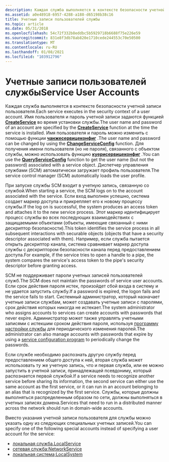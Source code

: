```yaml
---
description: Каждая служба выполняется в контексте безопасности учетной записи пользователя.
ms.assetid: a0e48918-6957-4288-a188-d65198b38c16
title: Учетные записи пользователей службы
ms.topic: article
ms.date: 05/31/2018
ms.openlocfilehash: 54c72f332b8eddbc5b5929718b6688f75e226e59
ms.sourcegitcommit: 831e8f3db78ab820e1710cede244553c70e50500
ms.translationtype: MT
ms.contentlocale: ru-RU
ms.lasthandoff: 01/08/2021
ms.locfileid: "103912796"
---
```

# <a name="service-user-accounts"></a><span data-ttu-id="e5460-103">Учетные записи пользователей службы</span><span class="sxs-lookup"><span data-stu-id="e5460-103">Service User Accounts</span></span>

<span data-ttu-id="e5460-104">Каждая служба выполняется в контексте безопасности учетной записи пользователя.</span><span class="sxs-lookup"><span data-stu-id="e5460-104">Each service executes in the security context of a user account.</span></span> <span data-ttu-id="e5460-105">Имя пользователя и пароль учетной записи задаются функцией [**CreateService**](/windows/desktop/api/Winsvc/nf-winsvc-createservicea) во время установки службы.</span><span class="sxs-lookup"><span data-stu-id="e5460-105">The user name and password of an account are specified by the [**CreateService**](/windows/desktop/api/Winsvc/nf-winsvc-createservicea) function at the time the service is installed.</span></span> <span data-ttu-id="e5460-106">Имя пользователя и пароль можно изменить с помощью функции [**чанжесервицеконфиг**](/windows/desktop/api/Winsvc/nf-winsvc-changeserviceconfiga) .</span><span class="sxs-lookup"><span data-stu-id="e5460-106">The user name and password can be changed by using the [**ChangeServiceConfig**](/windows/desktop/api/Winsvc/nf-winsvc-changeserviceconfiga) function.</span></span> <span data-ttu-id="e5460-107">Для получения имени пользователя (но не пароля), связанного с объектом службы, можно использовать функцию [**куерисервицеконфиг**](/windows/desktop/api/Winsvc/nf-winsvc-queryserviceconfiga) .</span><span class="sxs-lookup"><span data-stu-id="e5460-107">You can use the [**QueryServiceConfig**](/windows/desktop/api/Winsvc/nf-winsvc-queryserviceconfiga) function to get the user name (but not the password) associated with a service object.</span></span> <span data-ttu-id="e5460-108">Диспетчер управления службами (SCM) автоматически загружает профиль пользователя.</span><span class="sxs-lookup"><span data-stu-id="e5460-108">The service control manager (SCM) automatically loads the user profile.</span></span>

<span data-ttu-id="e5460-109">При запуске службы SCM входит в учетную запись, связанную со службой.</span><span class="sxs-lookup"><span data-stu-id="e5460-109">When starting a service, the SCM logs on to the account associated with the service.</span></span> <span data-ttu-id="e5460-110">Если вход выполнен успешно, система создает маркер доступа и прикрепляет его к новому процессу службы.</span><span class="sxs-lookup"><span data-stu-id="e5460-110">If the log on is successful, the system produces an access token and attaches it to the new service process.</span></span> <span data-ttu-id="e5460-111">Этот маркер идентифицирует процесс службы во всех последующих взаимодействиях с защищаемыми объектами (объекты, имеющие связанный с ними дескриптор безопасности).</span><span class="sxs-lookup"><span data-stu-id="e5460-111">This token identifies the service process in all subsequent interactions with securable objects (objects that have a security descriptor associated with them).</span></span> <span data-ttu-id="e5460-112">Например, если служба пытается открыть дескриптор канала, система сравнивает маркер доступа службы с дескриптором безопасности канала перед предоставлением доступа.</span><span class="sxs-lookup"><span data-stu-id="e5460-112">For example, if the service tries to open a handle to a pipe, the system compares the service's access token to the pipe's security descriptor before granting access.</span></span>

<span data-ttu-id="e5460-113">SCM не поддерживает пароли учетных записей пользователей служб.</span><span class="sxs-lookup"><span data-stu-id="e5460-113">The SCM does not maintain the passwords of service user accounts.</span></span> <span data-ttu-id="e5460-114">Если срок действия пароля истек, произойдет сбой входа в систему и не удается запустить службу.</span><span class="sxs-lookup"><span data-stu-id="e5460-114">If a password is expired, the logon fails and the service fails to start.</span></span> <span data-ttu-id="e5460-115">Системный администратор, который назначает учетные записи службам, может создавать учетные записи с паролями, срок действия которых никогда не истекает.</span><span class="sxs-lookup"><span data-stu-id="e5460-115">The system administrator who assigns accounts to services can create accounts with passwords that never expire.</span></span> <span data-ttu-id="e5460-116">Администратор может также управлять учетными записями с истекшим сроком действия пароля, используя [программу настройки службы](service-configuration-programs.md) для периодического изменения паролей.</span><span class="sxs-lookup"><span data-stu-id="e5460-116">The administrator can also manage accounts with passwords that expire by using a [service configuration program](service-configuration-programs.md) to periodically change the passwords.</span></span>

<span data-ttu-id="e5460-117">Если службе необходимо распознать другую службу перед предоставлением общего доступа к ней, вторая служба может использовать ту же учетную запись, что и первая служба, или ее можно запустить в учетной записи, принадлежащей псевдониму, который распознается первой службой.</span><span class="sxs-lookup"><span data-stu-id="e5460-117">If a service needs to recognize another service before sharing its information, the second service can either use the same account as the first service, or it can run in an account belonging to an alias that is recognized by the first service.</span></span> <span data-ttu-id="e5460-118">Службы, которые должны выполняться распределенным образом по сети, должны выполняться в учетных записях домена.</span><span class="sxs-lookup"><span data-stu-id="e5460-118">Services that need to run in a distributed manner across the network should run in domain-wide accounts.</span></span>

<span data-ttu-id="e5460-119">Вместо указания учетной записи пользователя для службы можно указать одну из следующих специальных учетных записей.</span><span class="sxs-lookup"><span data-stu-id="e5460-119">You can specify one of the following special accounts instead of specifying a user account for the service:</span></span>

-   [<span data-ttu-id="e5460-120">локальная служба.</span><span class="sxs-lookup"><span data-stu-id="e5460-120">LocalService</span></span>](localservice-account.md)
-   [<span data-ttu-id="e5460-121">сетевая служба;</span><span class="sxs-lookup"><span data-stu-id="e5460-121">NetworkService</span></span>](networkservice-account.md)
-   [<span data-ttu-id="e5460-122">локальная система;</span><span class="sxs-lookup"><span data-stu-id="e5460-122">LocalSystem</span></span>](localsystem-account.md)

 

 



